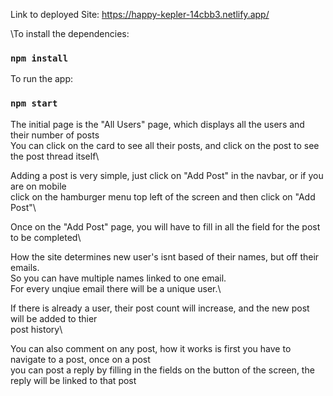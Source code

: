Link to deployed Site: https://happy-kepler-14cbb3.netlify.app/

\To install the dependencies:

### `npm install`

To run the app:

### `npm start`

The initial page is the "All Users" page, which displays all the users and their number of posts\
You can click on the card to see all their posts, and click on the post to see the post thread itself\

Adding a post is very simple, just click on "Add Post" in the navbar, or if you are on mobile\
click on the hamburger menu top left of the screen and then click on "Add Post"\

Once on the "Add Post" page, you will have to fill in all the field for the post to be completed\

How the site determines new user's isnt based of their names, but off their emails.\
So you can have multiple names linked to one email.\
For every unqiue email there will be a unique user.\

If there is already a user, their post count will increase, and the new post will be added to thier\
post history\

You can also comment on any post, how it works is first you have to navigate to a post, once on a post\
you can post a reply by filling in the fields on the button of the screen, the reply will be linked to that post
